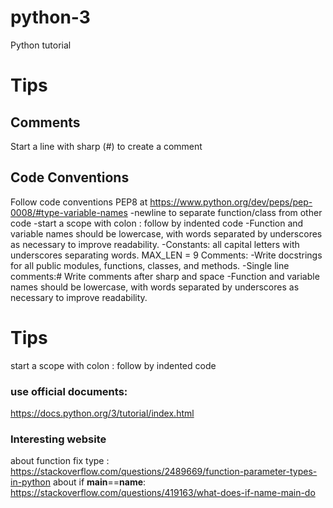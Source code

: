 # python-3
Python tutorial 

# Tips

## Comments
Start a line with sharp (#) to create a comment


## Code Conventions
Follow code conventions PEP8 at https://www.python.org/dev/peps/pep-0008/#type-variable-names
-newline to separate function/class from other code
-start a scope with colon : follow by indented code
-Function and variable names should be lowercase, with words separated by underscores as necessary to improve readability.
-Constants: all capital letters with underscores separating words.
            MAX_LEN = 9
            Comments: 
-Write docstrings for all public modules, functions, classes, and methods.
-Single line comments:# Write comments after sharp and space 
-Function and variable names should be lowercase, with words separated by underscores as necessary to improve readability.

# Tips
start a scope with colon : follow by indented code



    
    
  
### use official documents:
https://docs.python.org/3/tutorial/index.html

### Interesting website 
about function fix type : https://stackoverflow.com/questions/2489669/function-parameter-types-in-python
about if __main__==__name__: https://stackoverflow.com/questions/419163/what-does-if-name-main-do